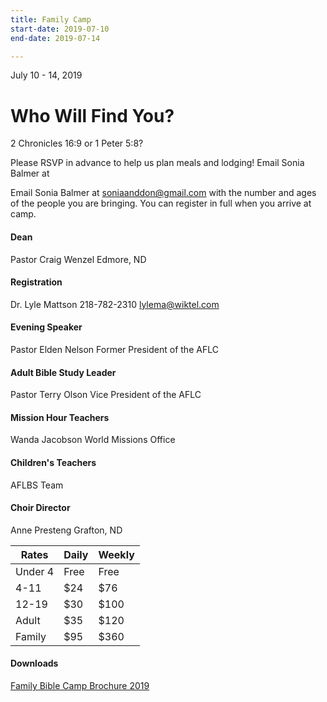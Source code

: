 ```yaml
---
title: Family Camp
start-date: 2019-07-10
end-date: 2019-07-14

---
```

July 10 - 14, 2019

# Who Will Find You?

2 Chronicles 16:9 or 1 Peter 5:8?

Please RSVP in advance to help us plan meals and lodging! Email Sonia Balmer at

Email Sonia Balmer at soniaanddon@gmail.com with the number and ages of the people you are bringing. You can register in full when you arrive at camp.

#### Dean

Pastor Craig Wenzel
Edmore, ND

#### Registration

Dr. Lyle Mattson 218-782-2310
lylema@wiktel.com

#### Evening Speaker

Pastor Elden Nelson
Former President of the AFLC

#### Adult Bible Study Leader

Pastor Terry Olson
Vice President of the AFLC

#### Mission Hour Teachers

Wanda Jacobson
World Missions Office

#### Children's Teachers

AFLBS Team

#### Choir Director

Anne Presteng
Grafton, ND

| Rates | Daily | Weekly |
| --- | --- | --- |
| Under 4 | Free | Free |
| 4-11 | $24 | $76 |
| 12-19 | $30 | $100 |
| Adult | $35 | $120 |
| Family | $95 | $360 |

#### Downloads

[Family Bible Camp Brochure 2019](/files/family-bible-camp-brochure-2019.pdf)